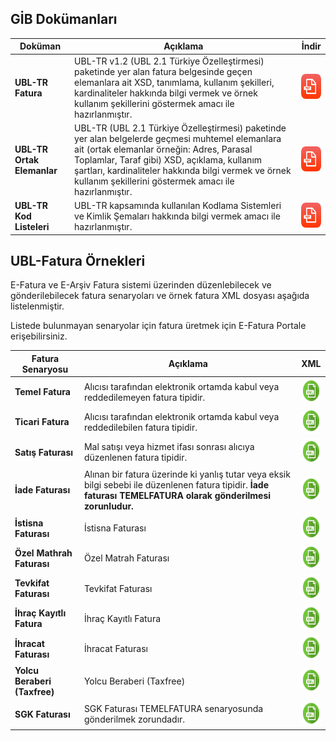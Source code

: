 
## GİB Dokümanları

Doküman | Açıklama         | İndir  
--------- | ----------- | -----------
**UBL-TR Fatura** | UBL-TR v1.2 (UBL 2.1 Türkiye Özelleştirmesi) paketinde yer alan fatura belgesinde geçen elemanlara ait XSD, tanımlama, kullanım şekilleri, kardinaliteler hakkında bilgi vermek ve örnek kullanım şekillerini göstermek amacı ile hazırlanmıştır. | <a href="/resource/BELGELER/UBL-TR Fatura - V 1.0.pdf"><img src="/images/pdf-icon.png" height="40" width="35"/></a>
**UBL-TR Ortak Elemanlar** | UBL-TR (UBL 2.1 Türkiye Özelleştirmesi) paketinde yer alan belgelerde geçmesi muhtemel elemanlara ait (ortak elemanlar örneğin: Adres, Parasal Toplamlar, Taraf gibi) XSD, açıklama, kullanım şartları, kardinaliteler hakkında bilgi vermek ve örnek kullanım şekillerini göstermek amacı ile hazırlanmıştır.| <a href="/resource/BELGELER/UBL-TR Ortak Elemanlar - V 0.7.pdf"><img src="/images/pdf-icon.png" height="40" width="35"/></a>
**UBL-TR Kod Listeleri** | UBL-TR kapsamında kullanılan Kodlama Sistemleri ve Kimlik Şemaları hakkında bilgi vermek amacı ile hazırlanmıştır.| <a href="/resource/BELGELER/UBL-TR Kod Listeleri - V 1.18.pdf"><img src="/images/pdf-icon.png" height="40" width="35"/></a>


## UBL-Fatura Örnekleri
E-Fatura ve E-Arşiv Fatura sistemi üzerinden düzenlebilecek ve gönderilebilecek fatura senaryoları ve örnek fatura XML dosyası aşağıda listelenmiştir.

<aside class="notice">Listede bulunmayan senaryolar için fatura üretmek için  E-Fatura Portale erişebilirsiniz.</aside>


Fatura Senaryosu | Açıklama         | XML  
--------- | ----------- | -----------
**Temel Fatura** | Alıcısı tarafından elektronik ortamda kabul veya reddedilemeyen fatura tipidir. | <a href="/resource/xml/temel_fatura_ornek.xml" target="_blank"><img src="/images/xml-icon.png" height="40" width="35"/></a>
**Ticari Fatura** | Alıcısı tarafından elektronik ortamda kabul veya reddedilebilen fatura tipidir. | <a href="/resource/xml/ticari_fatura_ornek.xml" target="_blank"> <img src="/images/xml-icon.png" height="40" width="35"/></a>
**Satış Faturası** | Mal satışı veya hizmet ifası sonrası alıcıya düzenlenen fatura tipidir. | <a href="/resource/xml/satis_fatura_ornek.xml" target="_blank"> <img src="/images/xml-icon.png" height="40" width="35"/></a>
**İade Faturası** | Alınan bir fatura üzerinde ki yanlış tutar veya eksik bilgi sebebi ile düzenlenen fatura tipidir. **İade faturası TEMELFATURA olarak gönderilmesi zorunludur.** | <a href="/resource/xml/iade_fatura_ornek.xml" target="_blank"> <img src="/images/xml-icon.png" height="40" width="35"/></a>
**İstisna Faturası** | İstisna Faturası | <a href="/resource/xml/istisna_fatura_ornek.xml" target="_blank"> <img src="/images/xml-icon.png" height="40" width="35"/></a>
**Özel Mathrah Faturası** | Özel Matrah Faturası | <a href="/resource/xml/ozelmatrah_fatura_ornek.xml" target="_blank"> <img src="/images/xml-icon.png" height="40" width="35"/></a>
**Tevkifat Faturası** |Tevkifat Faturası | <a href="/resource/xml/tevkifat_fatura_ornek.xml" target="_blank"> <img src="/images/xml-icon.png" height="40" width="35"/></a>
**İhraç Kayıtlı Fatura** |İhraç Kayıtlı Fatura | <a href="/resource/xml/ihrackayitli_fatura_ornek.xml" target="_blank"> <img src="/images/xml-icon.png" height="40" width="35"/></a>
**İhracat Faturası** |İhracat Faturası | <a href="/resource/xml/ihracat_fatura_ornek.xml" target="_blank"> <img src="/images/xml-icon.png" height="40" width="35"/></a>
**Yolcu Beraberi (Taxfree)** |Yolcu Beraberi (Taxfree) | <a href="/resource/xml/taxfree_fatura_ornek.xml" target="_blank"> <img src="/images/xml-icon.png" height="40" width="35"/></a>
**SGK Faturası** |SGK Faturası TEMELFATURA senaryosunda gönderilmek zorundadır.| <a href="/resource/xml/sgk_fatura_ornek.xml" target="_blank"> <img src="/images/xml-icon.png" height="40" width="35"/></a>
